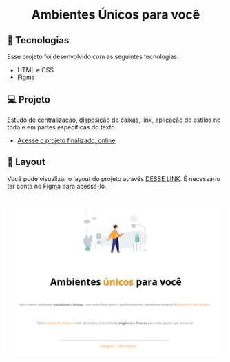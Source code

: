 <h1 align="center"> Ambientes Únicos para você </h1>

## 🚀 Tecnologias

Esse projeto foi desenvolvido com as seguintes tecnologias:

- HTML e CSS
- Figma

## 💻 Projeto

Estudo de centralização, disposição de caixas, link, aplicação de estilos no todo e em partes específicas do texto.

- [Acesse o projeto finalizado, online](https://ifreitasmendes.github.io/Exp---Projeto-1/)

## 🔖 Layout

Você pode visualizar o layout do projeto através [DESSE LINK](https://www.figma.com/file/MiVlgYlztLoSpFL9O5X5KN/Explorer-Projeto-01-Copy?fuid=1103475932712843981). É necessário ter conta no [Figma](https://figma.com) para acessá-lo.


<br>

<p align="center">
  <img alt="projeto DevLinks - Dia" src="./assets/Projeto1.png">




